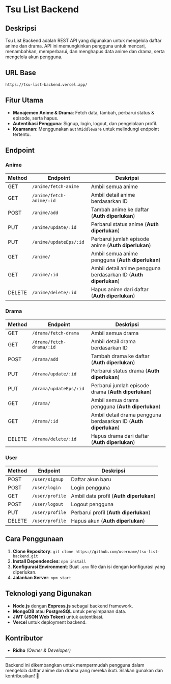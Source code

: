 # Tsu List Backend

## Deskripsi
Tsu List Backend adalah REST API yang digunakan untuk mengelola daftar anime dan drama. API ini memungkinkan pengguna untuk mencari, menambahkan, memperbarui, dan menghapus data anime dan drama, serta mengelola akun pengguna.

## URL Base
`https://tsu-list-backend.vercel.app/`

## Fitur Utama
- **Manajemen Anime & Drama**: Fetch data, tambah, perbarui status & episode, serta hapus.
- **Autentikasi Pengguna**: Signup, login, logout, dan pengelolaan profil.
- **Keamanan**: Menggunakan `authMiddleware` untuk melindungi endpoint tertentu.

## Endpoint
### **Anime**
| Method | Endpoint | Deskripsi |
|--------|---------|-----------|
| GET    | `/anime/fetch-anime` | Ambil semua anime |
| GET    | `/anime/fetch-anime/:id` | Ambil detail anime berdasarkan ID |
| POST   | `/anime/add` | Tambah anime ke daftar (**Auth diperlukan**) |
| PUT    | `/anime/update/:id` | Perbarui status anime (**Auth diperlukan**) |
| PUT    | `/anime/updateEps/:id` | Perbarui jumlah episode anime (**Auth diperlukan**) |
| GET    | `/anime/` | Ambil semua anime pengguna (**Auth diperlukan**) |
| GET    | `/anime/:id` | Ambil detail anime pengguna berdasarkan ID (**Auth diperlukan**) |
| DELETE | `/anime/delete/:id` | Hapus anime dari daftar (**Auth diperlukan**) |

### **Drama**
| Method | Endpoint | Deskripsi |
|--------|---------|-----------|
| GET    | `/drama/fetch-drama` | Ambil semua drama |
| GET    | `/drama/fetch-drama/:id` | Ambil detail drama berdasarkan ID |
| POST   | `/drama/add` | Tambah drama ke daftar (**Auth diperlukan**) |
| PUT    | `/drama/update/:id` | Perbarui status drama (**Auth diperlukan**) |
| PUT    | `/drama/updateEps/:id` | Perbarui jumlah episode drama (**Auth diperlukan**) |
| GET    | `/drama/` | Ambil semua drama pengguna (**Auth diperlukan**) |
| GET    | `/drama/:id` | Ambil detail drama pengguna berdasarkan ID (**Auth diperlukan**) |
| DELETE | `/drama/delete/:id` | Hapus drama dari daftar (**Auth diperlukan**) |

### **User**
| Method | Endpoint | Deskripsi |
|--------|---------|-----------|
| POST   | `/user/signup` | Daftar akun baru |
| POST   | `/user/login` | Login pengguna |
| GET    | `/user/profile` | Ambil data profil (**Auth diperlukan**) |
| POST   | `/user/logout` | Logout pengguna |
| PUT    | `/user/profile` | Perbarui profil (**Auth diperlukan**) |
| DELETE | `/user/profile` | Hapus akun (**Auth diperlukan**) |

## Cara Penggunaan
1. **Clone Repository**: `git clone https://github.com/username/tsu-list-backend.git`
2. **Install Dependencies**: `npm install`
3. **Konfigurasi Environment**: Buat `.env` file dan isi dengan konfigurasi yang diperlukan.
4. **Jalankan Server**: `npm start`

## Teknologi yang Digunakan
- **Node.js** dengan **Express.js** sebagai backend framework.
- **MongoDB** atau **PostgreSQL** untuk penyimpanan data.
- **JWT (JSON Web Token)** untuk autentikasi.
- **Vercel** untuk deployment backend.

## Kontributor
- **Ridho** *(Owner & Developer)*

---
Backend ini dikembangkan untuk mempermudah pengguna dalam mengelola daftar anime dan drama yang mereka ikuti. Silakan gunakan dan kontribusikan! 🚀

